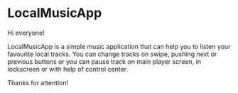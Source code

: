 # LocalMusicApp

Hi everyone!

LocalMusicApp is a simple music application that can help you to listen your favourite local tracks.
You can change tracks on swipe, pushing next or previous buttons or you can pause track on main player screen, in lockscreen or with help of control center.

Thanks for attention!
